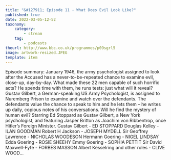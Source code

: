 ```yaml
---
title: "&#127911; Episode 11 - What Does Evil Look Like?"
published: true
date: 2022-03-05-12-52
taxonomy:
    category:
        - stream
    tag:
        - podcasts
theurl: http://www.bbc.co.uk/programmes/p09sgrl5
image: artwork-resized.JPEG
template: item
---
```


Episode summary: January 1946, the army psychologist assigned to look after the Accused has a never-to-be-repeated chance to examine evil, close-up, day-by-day. What made these 22 men capable of such horrific acts? He spends time with them, he runs tests: just what will it reveal? Gustav Gilbert, a German-speaking US Army Psychologist, is assigned to Nuremberg Prison to examine and watch over the defendants. The defendants value the chance to speak to him and he lets them &ndash; he writes up daily, copious notes of his conversations. Will he find the mystery of human evil? Starring Ed Stoppard as Gustav Gilbert, a New York psychologist, and featuring Jasper Britton as Joachim von Ribbentrop, once Hitler&rsquo;s Foreign Minister. Gustav Gilbert - ED STOPPARD Douglas Kelley - ILAN GOODMAN Robert H Jackson - JOSEPH MYDELL Sir Geoffrey Lawrence - NICHOLAS WOODESON Hermann Goering - NIGEL LINDSAY Edda Goering - ROSIE SHEEHY Emmy Goering - SOPHIA PETTIT Sir David Maxwell-Fyfe - FORBES MASSON Albert Kesselring and other roles - CLIVE WOOD&hellip;

